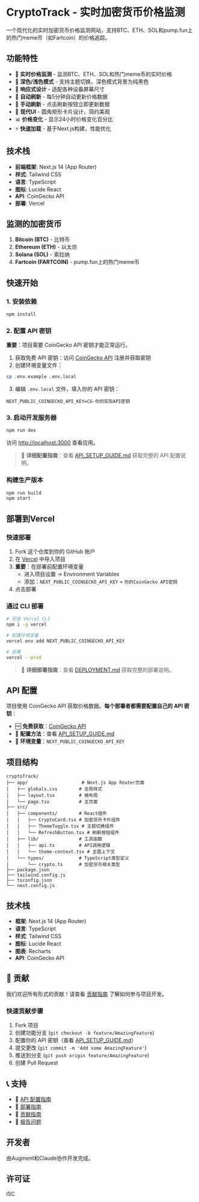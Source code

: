 # CryptoTrack - 实时加密货币价格监测

一个现代化的实时加密货币价格监测网站，支持BTC、ETH、SOL和pump.fun上的热门meme币（如Fartcoin）的价格追踪。

## 功能特性

- 🚀 **实时价格监测** - 监测BTC、ETH、SOL和热门meme币的实时价格
- 🌙 **深色/浅色模式** - 支持主题切换，深色模式背景为纯黑色
- 📱 **响应式设计** - 适配各种设备屏幕尺寸
- 🔄 **自动刷新** - 每5分钟自动更新价格数据
- 🎯 **手动刷新** - 点击刷新按钮立即更新数据
- 💎 **现代UI** - 圆角矩形卡片设计，简约美观
- 📊 **价格变化** - 显示24小时价格变化百分比
- ⚡ **快速加载** - 基于Next.js构建，性能优化

## 技术栈

- **前端框架**: Next.js 14 (App Router)
- **样式**: Tailwind CSS
- **语言**: TypeScript
- **图标**: Lucide React
- **API**: CoinGecko API
- **部署**: Vercel

## 监测的加密货币

1. **Bitcoin (BTC)** - 比特币
2. **Ethereum (ETH)** - 以太坊
3. **Solana (SOL)** - 索拉纳
4. **Fartcoin (FARTCOIN)** - pump.fun上的热门meme币

## 快速开始

### 1. 安装依赖

```bash
npm install
```

### 2. 配置 API 密钥

**重要**：项目需要 CoinGecko API 密钥才能正常运行。

1. 获取免费 API 密钥：访问 [CoinGecko API](https://www.coingecko.com/en/api) 注册并获取密钥
2. 创建环境变量文件：
```bash
cp .env.example .env.local
```
3. 编辑 `.env.local` 文件，填入你的 API 密钥：
```env
NEXT_PUBLIC_COINGECKO_API_KEY=CG-你的实际API密钥
```

### 3. 启动开发服务器

```bash
npm run dev
```

访问 [http://localhost:3000](http://localhost:3000) 查看应用。

> 📖 **详细配置指南**：查看 [API_SETUP_GUIDE.md](./API_SETUP_GUIDE.md) 获取完整的 API 配置说明。

### 构建生产版本

```bash
npm run build
npm start
```

## 部署到Vercel

### 快速部署

1. Fork 这个仓库到你的 GitHub 账户
2. 在 [Vercel](https://vercel.com) 中导入项目
3. **重要**：在部署前配置环境变量
   - 进入项目设置 → Environment Variables
   - 添加：`NEXT_PUBLIC_COINGECKO_API_KEY` = `你的CoinGecko API密钥`
4. 点击部署

### 通过 CLI 部署

```bash
# 安装 Vercel CLI
npm i -g vercel

# 配置环境变量
vercel env add NEXT_PUBLIC_COINGECKO_API_KEY

# 部署
vercel --prod
```

> 📖 **详细部署指南**：查看 [DEPLOYMENT.md](./DEPLOYMENT.md) 获取完整的部署说明。

## API 配置

项目使用 CoinGecko API 获取价格数据。**每个部署者都需要配置自己的 API 密钥**：

- 🆓 **免费获取**：[CoinGecko API](https://www.coingecko.com/en/api)
- 📝 **配置方法**：查看 [API_SETUP_GUIDE.md](./API_SETUP_GUIDE.md)
- 🔧 **环境变量**：`NEXT_PUBLIC_COINGECKO_API_KEY`

## 项目结构

```
cryptoTrack/
├── app/                    # Next.js App Router页面
│   ├── globals.css        # 全局样式
│   ├── layout.tsx         # 根布局
│   └── page.tsx           # 主页面
├── src/
│   ├── components/        # React组件
│   │   ├── CryptoCard.tsx # 加密货币卡片组件
│   │   ├── ThemeToggle.tsx # 主题切换组件
│   │   └── RefreshButton.tsx # 刷新按钮组件
│   ├── lib/               # 工具函数
│   │   ├── api.ts         # API调用逻辑
│   │   └── theme-context.tsx # 主题上下文
│   └── types/             # TypeScript类型定义
│       └── crypto.ts      # 加密货币相关类型
├── package.json
├── tailwind.config.js
├── tsconfig.json
└── next.config.js
```

## 技术栈

- **框架**: Next.js 14 (App Router)
- **语言**: TypeScript
- **样式**: Tailwind CSS
- **图标**: Lucide React
- **图表**: Recharts
- **API**: CoinGecko API

## 🤝 贡献

我们欢迎所有形式的贡献！请查看 [贡献指南](./CONTRIBUTING.md) 了解如何参与项目开发。

### 快速贡献步骤

1. Fork 项目
2. 创建功能分支 (`git checkout -b feature/AmazingFeature`)
3. 配置你的 API 密钥（查看 [API_SETUP_GUIDE.md](./API_SETUP_GUIDE.md)）
4. 提交更改 (`git commit -m 'Add some AmazingFeature'`)
5. 推送到分支 (`git push origin feature/AmazingFeature`)
6. 创建 Pull Request

## 📞 支持

- 📖 [API 配置指南](./API_SETUP_GUIDE.md)
- 🚀 [部署指南](./DEPLOYMENT.md)
- 🤝 [贡献指南](./CONTRIBUTING.md)
- 🐛 [报告问题](https://github.com/SUNSIR007/cryptoTrack/issues)

## 开发者

由Augment和Claude协作开发完成。

## 许可证

ISC

